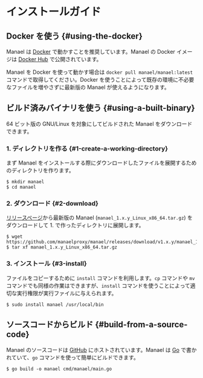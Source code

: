 # インストールガイド

## Docker を使う {#using-the-docker}

Manael は [Docker](https://www.docker.com/) で動かすことを推奨しています。Manael の Docker イメージは [Docker Hub](https://hub.docker.com/) で公開されています。

Manael を Docker を使って動かす場合は `docker pull manael/manael:latest` コマンドで取得してください。Docker を使うことによって既存の環境に不必要なファイルを増やさずに最新版の Manael が使えるようになります。

## ビルド済みバイナリを使う {#using-a-built-binary}

64 ビット版の GNU/Linux を対象にしてビルドされた Manael をダウンロードできます。

### 1. ディレクトリを作る {#1-create-a-working-directory}

まず Manael をインストールする際にダウンロードしたファイルを展開するためのディレクトリを作ります。

```console
$ mkdir manael
$ cd manael
```

### 2. ダウンロード {#2-download}

[リリースページ](https://github.com/manaelproxy/manael/releases)から最新版の Manael (`manael_1.x.y_Linux_x86_64.tar.gz`) をダウンロードして 1. で作ったディレクトリに展開します。

```console
$ wget https://github.com/manaelproxy/manael/releases/download/v1.x.y/manael_1.x.y_Linux_x86_64.tar.gz
$ tar xf manael_1.x.y_Linux_x86_64.tar.gz
```

### 3. インストール {#3-install}

ファイルをコピーするために `install` コマンドを利用します。`cp` コマンドや `mv` コマンドでも同様の作業はできますが、`install` コマンドを使うことによって適切な実行権限が実行ファイルに与えられます。

```console
$ sudo install manael /usr/local/bin
```

## ソースコードからビルド {#build-from-a-source-code}

Manael のソースコードは [GitHub](https://github.com/manaelproxy/manael) にホストされています。Manael は [Go](https://golang.org/) で書かれていて、`go` コマンドを使って簡単にビルドできます。

```console
$ go build -o manael cmd/manael/main.go
```
